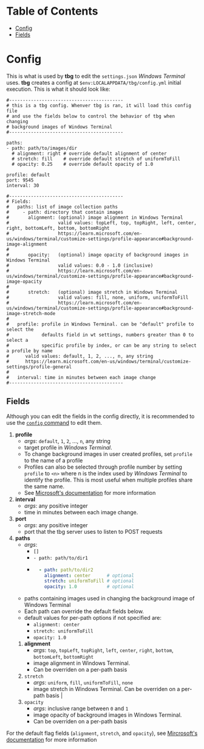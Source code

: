 # Table of Contents
- [Config](#config)
- [Fields](#fields)

# Config
This is what is used by **tbg** to edit the `settings.json` *Windows Terminal*
uses. **tbg** creates a config at `$env:LOCALAPPDATA/tbg/config.yml` initial execution. This is what it should look like:
```
#------------------------------------------
# this is a tbg config. Whenver tbg is ran, it will load this config file
# and use the fields below to control the behavior of tbg when changing
# background images of Windows Terminal
#------------------------------------------

paths:
- path: path/to/images/dir
  # alignment: right # override default alignment of center
  # stretch: fill    # override default stretch of uniformToFill
  # opacity: 0.25    # override default opacity of 1.0

profile: default
port: 9545
interval: 30

#------------------------------------------
# Fields:
#   paths: list of image collection paths
#     - path: directory that contain images
#       alignment: (optional) image alignment in Windows Terminal
#                  valid values: topLeft, top, topRight, left, center, right, bottomLeft, bottom, bottomRight
#                  https://learn.microsoft.com/en-us/windows/terminal/customize-settings/profile-appearance#background-image-alignment
#
#       opacity:   (optional) image opacity of background images in Windows Terminal
#                  valid values: 0.0 - 1.0 (inclusive)
#                  https://learn.microsoft.com/en-us/windows/terminal/customize-settings/profile-appearance#background-image-opacity
#
#       stretch:   (optional) image stretch in Windows Terminal
#                  valid values: fill, none, uniform, uniformToFill
#                  https://learn.microsoft.com/en-us/windows/terminal/customize-settings/profile-appearance#background-image-stretch-mode 
#
#   profile: profile in Windows Terminal. can be "default" profile to select the
#            defaults field in wt settings, numbers greater than 0 to select a
#            specific profile by index, or can be any string to select a profile by name
#      valid values: default, 1, 2, ..., n, any string
#      https://learn.microsoft.com/en-us/windows/terminal/customize-settings/profile-general
#
#   interval: time in minutes between each image change
#------------------------------------------
```
## Fields
Although you can edit the fields in the config directly, it is recommended to use the [`config` command](/docs/config_command_usage.md) to edit them.
1. **profile**
    - *args*: `default`, `1`, `2`, ..., `n`, any string
    - target profile in *Windows Terminal*.
    - To change background images in user created profiles, set `profile` to
    the name of a profile
    - Profiles can also be selected through profile number by setting `profile`
    to `<n>` where n is the index used by *Windows Terminal* to identify the
    profile. This is most useful when multiple profiles share the same name.
    - See [Microsoft's documentation](https://learn.microsoft.com/en-us/windows/terminal/customize-settings/profile-general)
    for more information
2. **interval**
    - *args*: any positive integer 
    - time in minutes between each image change.
3. **port**
    - *args*: any positive integer
    - port that the tbg server uses to listen to POST requests
4. **paths** 
    - *args*:
        - `[]`
        - `- path: path/to/dir1` 
        - ```yaml
            - path: path/to/dir2
              alignment: center      # optional
              stretch: uniformToFill # optional
              opacity: 1.0           # optional
    - paths containing images used in changing the background image of Windows Terminal
    - Each path can override the default fields below.
    - default values for per-path options if not specified are:
        - `alignment: center`
        - `stretch: uniformToFill`
        - `opacity: 1.0`
    1. **alignment**
        - *args*: `top`, `topLeft`, `topRight`, `left`, `center`, `right`, `bottom`, `bottomLeft`, `bottomRight` 
        - image alignment in Windows Terminal.
        - Can be overriden on a per-path basis
    2. `stretch` 
        - *args*: `uniform`, `fill`, `uniformToFill`, `none` 
        - image stretch in Windows Terminal. Can be overriden on a per-path basis |
    3. `opacity` 
        - *args*: inclusive range between `0` and `1` 
        - image opacity of background images in Windows Terminal.
        - Can be overriden on a per-path basis

For the default flag fields (`alignment`, `stretch`, and `opacity`), see
[Mircrosoft's documentation](https://learn.microsoft.com/en-us/windows/terminal/customize-settings/profile-appearance#background-images-and-icons)
for more information
